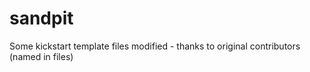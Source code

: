 sandpit
=======

Some kickstart template files modified - thanks to original contributors (named in files)
